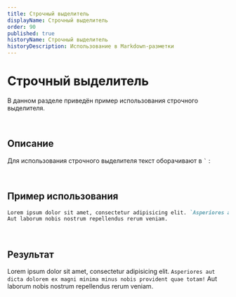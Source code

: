 ```yaml
---
title: Строчный выделитель
displayName: Строчный выделитель
order: 90
published: true
historyName: Строчный выделитель
historyDescription: Использование в Markdown-разметки
---
```


# Строчный выделитель
В данном разделе приведён пример использования строчного выделителя.

<br/>

## Описание
<p>
  Для использования строчного выделителя текст оборачивают в <code class="code-inline">`</code> :
<p/>

<br/>

## Пример использования
```md
Lorem ipsum dolor sit amet, consectetur adipisicing elit. `Asperiores aut dicta dolorem ex magni minima minus nobis provident quae totam!`
Aut laborum nobis nostrum repellendus rerum veniam.
```

<br/>

## Результат
Lorem ipsum dolor sit amet, consectetur adipisicing elit. `Asperiores aut dicta dolorem ex magni minima minus nobis provident quae totam!`
Aut laborum nobis nostrum repellendus rerum veniam.
